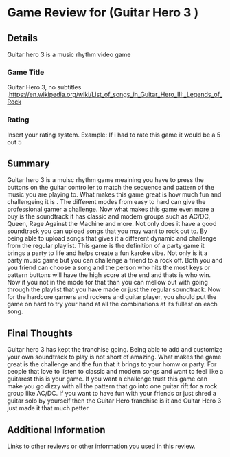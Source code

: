 
# Game Review for (Guitar Hero 3 )

## Details

Guitar hero 3  is a music rhythm video game 

### Game Title
Guitar Hero 3, no subtitles ,https://en.wikipedia.org/wiki/List_of_songs_in_Guitar_Hero_III:_Legends_of_Rock

### Rating
Insert your rating system. Example: If i had to rate this game it would be a 5 out 5 
## Summary
Guitar hero 3 is a  muisc rhythm game meaining you have to press the buttons on the guitar controller to match the sequence and pattern of the music you are playing to. What makes this game great is how much fun and challengeing it is . The different modes from easy to hard can give the professional gamer a challenge. Now  what makes this game even more a buy is the soundtrack it has classic and modern groups such as AC/DC, Queen, Rage Against the Machine and more. Not only does it have a good soundtrack you can upload songs that you may want to rock out to. By being able to upload songs that gives it a different dynamic and challenge from the regular playlist. This game is the definition of a party game it brings a party to life and helps create a fun karoke vibe.   Not only is it a party music game but you can challenge a friend to a rock off. Both you and you friend can choose a song and the person who hits the most keys or pattern buttons will have the high score at the end and thats is who win. Now if you not in the mode for that than you can mellow out with going through the playlist that you have made or just the regular soundtrack. Now for the hardcore gamers and rockers and guitar player, you should put the game on hard to try your hand at all the combinations at its fullest on each song.

## Final Thoughts
Guitar hero 3 has kept the franchise going. Being able to add and customize your own soundtrack to play is not short of amazing. What makes the game great is the challenge and the fun that it brings to your homw or party. For people that love to listen to classic and modern songs and want to feel like a guitarest this is your game. If you want a challenge trust this game can make you go dizzy with all the pattern that go into one guitar rift for a rock group like AC/DC. If you want to have fun with your friends or just shred a guitar solo by yourself then the Guitar Hero franchise is it and Guitar Hero 3 just made it that much petter 

## Additional Information
Links to other reviews or other information you used in this review.
